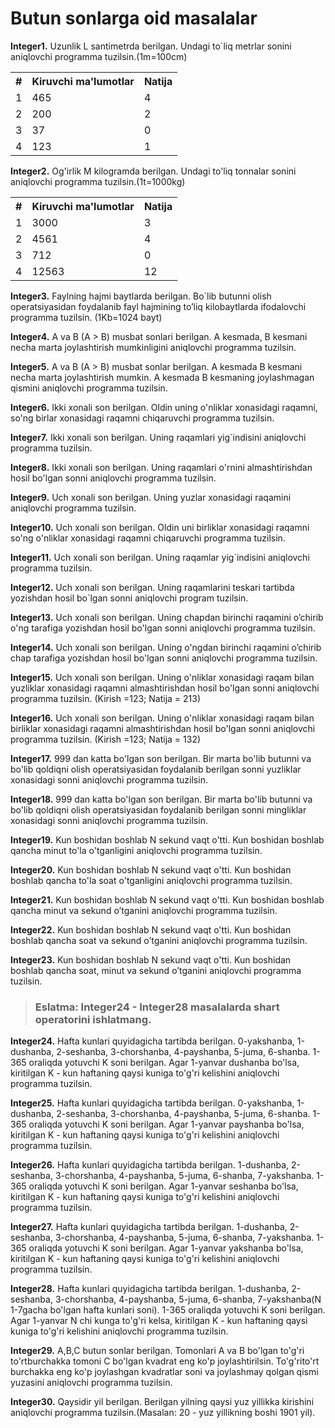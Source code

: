 # Butun sonlarga oid masalalar  

**Integer1.** Uzunlik L santimetrda berilgan. Undagi to`liq metrlar sonini aniqlovchi programma 
tuzilsin.(1m=100cm)

<table>
  <tr>
    <th>#</th>
    <th>Kiruvchi ma'lumotlar </th>
    <th>Natija</th>
  </tr>
  <tr>
    <td>1</td>
    <td>465</td>
    <td>4</td>
  </tr>
  <tr>
    <td>2</td>
    <td>200</td>
    <td>2</td>
  </tr>
  <tr>
    <td>3</td>
    <td>37</td>
    <td>0</td>
  </tr>
  <tr>
    <td>4</td>
    <td>123</td>
    <td>1</td>
  </tr>
</table>

**Integer2.** Og'irlik M kilogramda berilgan. Undagi to'liq tonnalar sonini aniqlovchi programma tuzilsin.(1t=1000kg)

<table>
  <tr>
    <th>#</th>
    <th>Kiruvchi ma'lumotlar </th>
    <th>Natija</th>
  </tr>
  <tr>
    <td>1</td>
    <td>3000</td>
    <td>3</td>
  </tr>
  <tr>
    <td>2</td>
    <td>4561</td>
    <td>4</td>
  </tr>
  <tr>
    <td>3</td>
    <td>712</td>
    <td>0</td>
  </tr>
  <tr>
    <td>4</td>
    <td>12563</td>
    <td>12</td>
  </tr>
</table>

**Integer3.** Faylning hajmi baytlarda berilgan. Bo`lib butunni olish operatsiyasidan foydalanib fayl hajmining to’liq kilobaytlarda ifodalovchi programma tuzilsin. (1Kb=1024 bayt)

**Integer4.** A va B (A > B) musbat sonlari berilgan. A kesmada, B kesmani necha marta joylashtirish mumkinligini aniqlovchi programma tuzilsin.

**Integer5.** A va B (A > B) musbat sonlar berilgan. A kesmada B kesmani necha marta joylashtirish mumkin. A kesmada B kesmaning joylashmagan qismini aniqlovchi programma tuzilsin.

**Integer6.** Ikki xonali son berilgan. Oldin uning o'nliklar xonasidagi raqamni, so'ng birlar xonasidagi raqamni chiqaruvchi programma tuzilsin.

**Integer7.** Ikki xonali son berilgan. Uning raqamlari yig`indisini aniqlovchi programma tuzilsin.

**Integer8.** Ikki xonali son berilgan. Uning raqamlari o'rnini almashtirishdan hosil bo'lgan sonni 
aniqlovchi programma tuzilsin.

**Integer9.** Uch xonali son berilgan. Uning yuzlar xonasidagi raqamini aniqlovchi programma 
tuzilsin.

**Integer10.** Uch xonali son berilgan. Oldin uni birliklar xonasidagi raqamni so'ng o'nliklar 
xonasidagi raqamni chiqaruvchi programma tuzilsin.

**Integer11.** Uch xonali son berilgan. Uning raqamlar yig`indisini aniqlovchi programma tuzilsin.

**Integer12.** Uch xonali son berilgan. Uning raqamlarini teskari tartibda yozishdan hosil bo`lgan sonni aniqlovchi program tuzilsin.

**Integer13.** Uch xonali son berilgan. Uning chapdan birinchi raqamini o’chirib o'ng tarafiga yozishdan hosil bo'lgan sonni aniqlovchi programma tuzilsin.

**Integer14.** Uch xonali son berilgan. Uning o'ngdan birinchi raqamini o’chirib chap tarafiga 
yozishdan hosil bo'lgan sonni aniqlovchi programma tuzilsin.

**Integer15.** Uch xonali son berilgan. Uning o'nliklar xonasidagi raqam bilan yuzliklar xonasidagi 
raqamni almashtirishdan hosil bo'lgan sonni aniqlovchi programma tuzilsin. (Kirish =123; Natija = 213)

**Integer16.** Uch xonali son berilgan. Uning o'nliklar xonasidagi raqam bilan birliklar xonasidagi raqamni almashtirishdan hosil bo'lgan sonni aniqlovchi programma tuzilsin. (Kirish =123; Natija = 132)

**Integer17.** 999 dan katta bo'lgan son berilgan. Bir marta bo'lib butunni va bo'lib qoldiqni olish operatsiyasidan foydalanib berilgan sonni yuzliklar xonasidagi sonni aniqlovchi programma tuzilsin.

**Integer18.** 999 dan katta bo'lgan son berilgan. Bir marta bo'lib butunni va bo'lib qoldiqni olish operatsiyasidan foydalanib berilgan sonni mingliklar xonasidagi sonni aniqlovchi programma tuzilsin.

**Integer19.** Kun boshidan boshlab N sekund vaqt o'tti. Kun boshidan boshlab qancha minut to'la o'tganligini aniqlovchi programma tuzilsin.

**Integer20.** Kun boshidan boshlab N sekund vaqt o'tti. Kun boshidan boshlab qancha to'la soat o'tganligini aniqlovchi programma tuzilsin.

**Integer21.** Kun boshidan boshlab N sekund vaqt o'tti. Kun boshidan boshlab qancha minut va sekund o’tganini aniqlovchi programma tuzilsin.

**Integer22.** Kun boshidan boshlab N sekund vaqt o'tti. Kun boshidan boshlab qancha soat va sekund o’tganini aniqlovchi programma tuzilsin.

**Integer23.** Kun boshidan boshlab N sekund vaqt o'tti. Kun boshidan boshlab qancha soat, minut va sekund o’tganini aniqlovchi programma tuzilsin.

> ### Eslatma: Integer24 - Integer28 masalalarda shart operatorini ishlatmang. 

**Integer24.** Hafta kunlari quyidagicha tartibda berilgan. 0-yakshanba, 1-dushanba, 2-seshanba, 3-chorshanba, 4-payshanba, 5-juma, 6-shanba. 1-365 oraliqda yotuvchi K soni berilgan. Agar 1-yanvar dushanba bo'lsa, kiritilgan K - kun haftaning qaysi kuniga to'g'ri kelishini aniqlovchi 
programma tuzilsin.

**Integer25.** Hafta kunlari quyidagicha tartibda berilgan. 0-yakshanba, 1-dushanba, 2-seshanba, 3-chorshanba, 4-payshanba, 5-juma, 6-shanba. 1-365 oraliqda yotuvchi K soni berilgan. Agar 1-yanvar payshanba bo'lsa, kiritilgan K - kun haftaning qaysi kuniga to'g'ri kelishini aniqlovchi 
programma tuzilsin.

**Integer26.** Hafta kunlari quyidagicha tartibda berilgan. 1-dushanba, 2-seshanba, 3-chorshanba, 4-payshanba, 5-juma, 6-shanba, 7-yakshanba. 1-365 oraliqda yotuvchi K soni berilgan. Agar 1-yanvar seshanba bo'lsa, kiritilgan K - kun haftaning qaysi kuniga to'g'ri kelishini aniqlovchi 
programma tuzilsin.

**Integer27.** Hafta kunlari quyidagicha tartibda berilgan. 1-dushanba, 2-seshanba, 3-chorshanba, 4-payshanba, 5-juma, 6-shanba, 7-yakshanba. 1-365 oraliqda yotuvchi K soni berilgan. Agar 1-yanvar yakshanba bo'lsa, kiritilgan K - kun haftaning qaysi kuniga to'g'ri kelishini aniqlovchi 
programma tuzilsin.

**Integer28.** Hafta kunlari quyidagicha tartibda berilgan. 1-dushanba, 2-seshanba, 3-chorshanba, 4-payshanba, 5-juma, 6-shanba, 7-yakshanba(N 1-7gacha bo'lgan hafta kunlari soni). 1-365 oraliqda yotuvchi K soni berilgan. Agar 1-yanvar N chi kunga to'g'ri kelsa, kiritilgan K - kun 
haftaning qaysi kuniga to'g'ri kelishini aniqlovchi programma tuzilsin.

**Integer29.** A,B,C butun sonlar berilgan. Tomonlari A va B bo'lgan to'g'ri to'rtburchakka tomoni C bo'lgan kvadrat eng ko'p joylashtirilsin. To'g'rito'rt burchakka eng ko'p joylashgan kvadratlar soni va joylashmay qolgan qismi yuzasini aniqlovchi programma tuzilsin.

**Integer30.** Qaysidir yil berilgan. Berilgan yilning qaysi yuz yillikka kirishini aniqlovchi programma tuzilsin.(Masalan: 20 - yuz yillikning boshi 1901 yil).